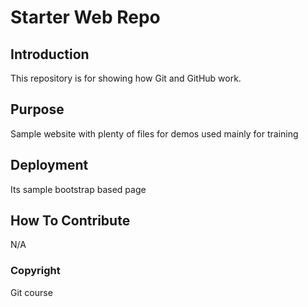 # Starter Web Repo

## Introduction
This repository is for showing how Git and GitHub work.

## Purpose
Sample website with plenty of files for demos used mainly for training

## Deployment
Its sample bootstrap based page

## How To Contribute
N/A

### Copyright
Git course
